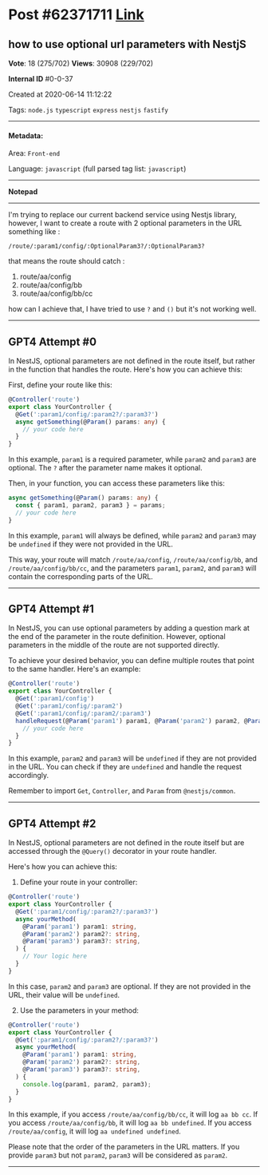 
# Post \#62371711 [Link](https://stackoverflow.com/questions/62371711/)

## how to use optional url parameters with NestjS

**Vote**: 18 (275/702) **Views**: 30908 (229/702) 

**Internal ID** \#0-0-37

Created at 2020-06-14 11:12:22

Tags: `node.js` `typescript` `express` `nestjs` `fastify`

----------

#### Metadata:

Area: `Front-end`

Language: `javascript` (full parsed tag list: `javascript`)

----------

**Notepad**


----------

I'm trying to replace our current backend service using Nestjs library, 
however, I want to create a route with 2 optional parameters in the URL something like : 

`/route/:param1/config/:OptionalParam3?/:OptionalParam3?` 

that means the route should catch : 


1. route/aa/config
2. route/aa/config/bb
3. route/aa/config/bb/cc



how can I achieve that, I have tried to use `?` and `()` but it's not working well.


----------
        
## GPT4 Attempt \#0

In NestJS, optional parameters are not defined in the route itself, but rather in the function that handles the route. Here's how you can achieve this:

First, define your route like this:

```typescript
@Controller('route')
export class YourController {
  @Get(':param1/config/:param2?/:param3?')
  async getSomething(@Param() params: any) {
    // your code here
  }
}
```

In this example, `param1` is a required parameter, while `param2` and `param3` are optional. The `?` after the parameter name makes it optional.

Then, in your function, you can access these parameters like this:

```typescript
async getSomething(@Param() params: any) {
  const { param1, param2, param3 } = params;
  // your code here
}
```

In this example, `param1` will always be defined, while `param2` and `param3` may be `undefined` if they were not provided in the URL.

This way, your route will match `/route/aa/config`, `/route/aa/config/bb`, and `/route/aa/config/bb/cc`, and the parameters `param1`, `param2`, and `param3` will contain the corresponding parts of the URL.

--------

## GPT4 Attempt \#1

In NestJS, you can use optional parameters by adding a question mark at the end of the parameter in the route definition. However, optional parameters in the middle of the route are not supported directly. 

To achieve your desired behavior, you can define multiple routes that point to the same handler. Here's an example:

```typescript
@Controller('route')
export class YourController {
  @Get(':param1/config')
  @Get(':param1/config/:param2')
  @Get(':param1/config/:param2/:param3')
  handleRequest(@Param('param1') param1, @Param('param2') param2, @Param('param3') param3) {
    // your code here
  }
}
```

In this example, `param2` and `param3` will be `undefined` if they are not provided in the URL. You can check if they are `undefined` and handle the request accordingly.

Remember to import `Get`, `Controller`, and `Param` from `@nestjs/common`.

--------

## GPT4 Attempt \#2

In NestJS, optional parameters are not defined in the route itself but are accessed through the `@Query()` decorator in your route handler. 

Here's how you can achieve this:

1. Define your route in your controller:

```typescript
@Controller('route')
export class YourController {
  @Get(':param1/config/:param2?/:param3?')
  async yourMethod(
    @Param('param1') param1: string,
    @Param('param2') param2?: string,
    @Param('param3') param3?: string,
  ) {
    // Your logic here
  }
}
```

In this case, `param2` and `param3` are optional. If they are not provided in the URL, their value will be `undefined`.

2. Use the parameters in your method:

```typescript
@Controller('route')
export class YourController {
  @Get(':param1/config/:param2?/:param3?')
  async yourMethod(
    @Param('param1') param1: string,
    @Param('param2') param2?: string,
    @Param('param3') param3?: string,
  ) {
    console.log(param1, param2, param3);
  }
}
```

In this example, if you access `/route/aa/config/bb/cc`, it will log `aa bb cc`. If you access `/route/aa/config/bb`, it will log `aa bb undefined`. If you access `/route/aa/config`, it will log `aa undefined undefined`.

Please note that the order of the parameters in the URL matters. If you provide `param3` but not `param2`, `param3` will be considered as `param2`.

--------
